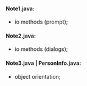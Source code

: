 #### Note1.java:
  - io methods (prompt);
#### Note2.java:
  - io methods (dialogs);
#### Note3.java | PersonInfo.java:
  - object orientation;
